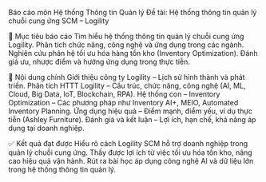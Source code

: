 Báo cáo môn Hệ thống Thông tin Quản lý
Đề tài: Hệ thống thông tin quản lý chuỗi cung ứng SCM – Logility

🎯 Mục tiêu báo cáo
Tìm hiểu hệ thống thông tin quản lý chuỗi cung ứng Logility.
Phân tích chức năng, công nghệ và ứng dụng trong các ngành.
Nghiên cứu phân hệ tối ưu hóa hàng tồn kho (Inventory Optimization).
Đánh giá ưu, nhược điểm và hướng ứng dụng trong thực tiễn.

📑 Nội dung chính
Giới thiệu công ty Logility – Lịch sử hình thành và phát triển.
Phân tích HTTT Logility – Cấu trúc, chức năng, công nghệ (AI, ML, Cloud, Big Data, IoT, Blockchain, RPA).
Hệ thống con – Inventory Optimization – Các phương pháp như Inventory AI+, MEIO, Automated Inventory Planning.
Ứng dụng hiệu quả – Điểm mạnh, điểm yếu, ví dụ thực tiễn (Ashley Furniture).
Đánh giá và kết luận – Lợi ích, hạn chế, khả năng áp dụng tại doanh nghiệp.

✅ Kết quả đạt được
Hiểu rõ cách Logility SCM hỗ trợ doanh nghiệp trong quản lý chuỗi cung ứng.
Thấy được lợi ích từ việc tối ưu hóa tồn kho, nâng cao hiệu quả vận hành.
Rút ra bài học áp dụng công nghệ AI và dữ liệu lớn trong hệ thống thông tin quản lý.

